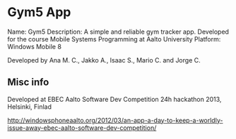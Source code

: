 Gym5 App
========


Name: Gym5
Description: A simple and reliable gym tracker app. Developed for the course Mobile Systems Programming at Aalto University
Platform: Windows Mobile 8


Developed by Ana M. C., Jakko A., Isaac S., Mario C. and Jorge C.

Misc info
---------

Developed at EBEC Aalto Software Dev Competition 24h hackathon 2013, Helsinki, Finlad 

http://windowsphoneaalto.org/2012/03/an-app-a-day-to-keep-a-worldly-issue-away-ebec-aalto-software-dev-competition/
